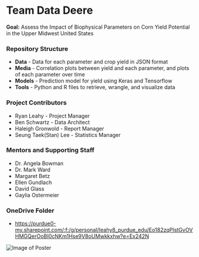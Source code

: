# Team Data Deere

**Goal:** Assess the Impact of Biophysical Parameters on Corn Yield Potential in the Upper Midwest United States

### Repository Structure

* **Data** - Data for each parameter and crop yield in JSON format
* **Media** - Correlation plots between yield and each parameter, and plots of each parameter over time
* **Models** - Prediction model for yield using Keras and Tensorflow
* **Tools** - Python and R files to retrieve, wrangle, and visualize data

### Project Contributors
* Ryan Leahy - Project Manager
* Ben Schwartz - Data Architect
* Haleigh Gronwold - Report Manager
* Seung Taek(Stan) Lee - Statistics Manager

### Mentors and Supporting Staff
* Dr. Angela Bowman
* Dr. Mark Ward
* Margaret Betz
* Ellen Gundlach
* David Glass
* Gaylia Ostermeier

### OneDrive Folder
* https://purdue0-my.sharepoint.com/:f:/g/personal/leahy8_purdue_edu/Eo182zqPlstGvOVHMGQerOoBI0cNKm1Hse9V8oUMwkkxhw?e=Ex242N

![Image of Poster](https://github.com/leahy8/John-Deere-Project/blob/master/Media/John_Deere_Poster.png)
